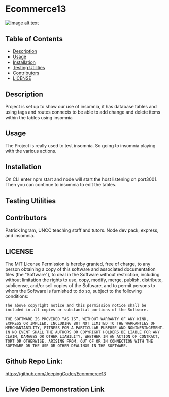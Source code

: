 # Ecommerce13
  [![image alt text](https://img.shields.io/badge/License-MIT-yellow.svg)](https://opensource.org/license/mit)

## Table of Contents
- [Description](#description)
- [Usage](#usage)
- [Installation](#installation)
- [Testing Utilities](#testing-utilities)
- [Contributors](#contributors)
- [LICENSE](#license)




## Description <a id="description"></a>
Project is set up to show our use of insomnia, it has database tables and using tags and routes connects to be able to add change and delete items within the tables using insomnia

## Usage <a id="usage"></a>
The Project is really used to test insomnia. So going to insomnia playing with the various actions. 

## Installation <a id="installation"></a>
On CLI enter npm start and node will start the host listening on port3001. Then you can continue to insomnia to edit the tables.

## Testing Utilities <a id="testing-utilities"></a>


## Contributors <a id="contributors"></a>
Patrick Ingram, UNCC teaching staff and tutors. Node dev pack, express, and insomnia.

## LICENSE <a id="license"></a>
The MIT License
Permission is hereby granted, free of charge, to any person obtaining a copy of this software and associated documentation files (the “Software”), to deal in the Software without restriction, including without limitation the rights to use, copy, modify, merge, publish, distribute, sublicense, and/or sell copies of the Software, and to permit persons to whom the Software is furnished to do so, subject to the following conditions:

    The above copyright notice and this permission notice shall be included in all copies or substantial portions of the Software.
    
    THE SOFTWARE IS PROVIDED “AS IS”, WITHOUT WARRANTY OF ANY KIND, EXPRESS OR IMPLIED, INCLUDING BUT NOT LIMITED TO THE WARRANTIES OF MERCHANTABILITY, FITNESS FOR A PARTICULAR PURPOSE AND NONINFRINGEMENT. IN NO EVENT SHALL THE AUTHORS OR COPYRIGHT HOLDERS BE LIABLE FOR ANY CLAIM, DAMAGES OR OTHER LIABILITY, WHETHER IN AN ACTION OF CONTRACT, TORT OR OTHERWISE, ARISING FROM, OUT OF OR IN CONNECTION WITH THE SOFTWARE OR THE USE OR OTHER DEALINGS IN THE SOFTWARE.
  

  ## Github Repo Link:
  https://github.com/JeepingCoder/Ecommerce13

  ## Live Video Demonstration Link
  